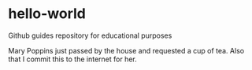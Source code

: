 # hello-world
Github guides repository for educational purposes

Mary Poppins just passed by the house and requested a cup of tea. Also that I commit this to the internet for her.
